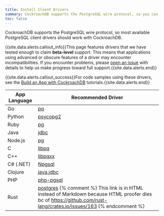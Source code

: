 ```yaml
---
title: Install Client Drivers
summary: CockroachDB supports the PostgreSQL wire protocol, so you can use any available PostgreSQL client drivers.
toc: false
---
```


CockroachDB supports the PostgreSQL wire protocol, so most available PostgreSQL client drivers should work with CockroachDB.

{{site.data.alerts.callout_info}}This page features drivers that we have tested enough to claim <strong>beta-level</strong> support. This means that applications using advanced or obscure features of a driver may encounter incompatibilities. If you encounter problems, please <a href="https://github.com/cockroachdb/cockroach/issues/new">open an issue</a> with details to help us make progress toward full support.</a>{{site.data.alerts.end}}

{{site.data.alerts.callout_success}}For code samples using these drivers, see the <a href="build-an-app-with-cockroachdb.html">Build an App with CockroachDB</a> tutorials.{{site.data.alerts.end}}

App Language | Recommended Driver
-------------|-------------------
Go | [pq](https://godoc.org/github.com/lib/pq)
Python | [psycopg2](http://initd.org/psycopg/)
Ruby | [pg](https://rubygems.org/gems/pg)
Java | [jdbc](https://jdbc.postgresql.org)
Node.js | [pg](https://www.npmjs.com/package/pg)
C | [libpq](http://www.postgresql.org/docs/9.5/static/libpq.html)
C++ | [libpqxx](https://github.com/jtv/libpqxx)
C# (.NET) | [Npgsql](http://www.npgsql.org/)
Clojure | [java.jdbc](http://clojure-doc.org/articles/ecosystem/java_jdbc/home.html)
PHP | [php-pgsql](https://www.php.net/manual/en/book.pgsql.php)
Rust | <a href="https://crates.io/crates/postgres/" data-proofer-ignore>postgres</a> {% comment %} This link is in HTML instead of Markdown because HTML proofer dies bc of https://github.com/rust-lang/crates.io/issues/163 {% endcomment %}
